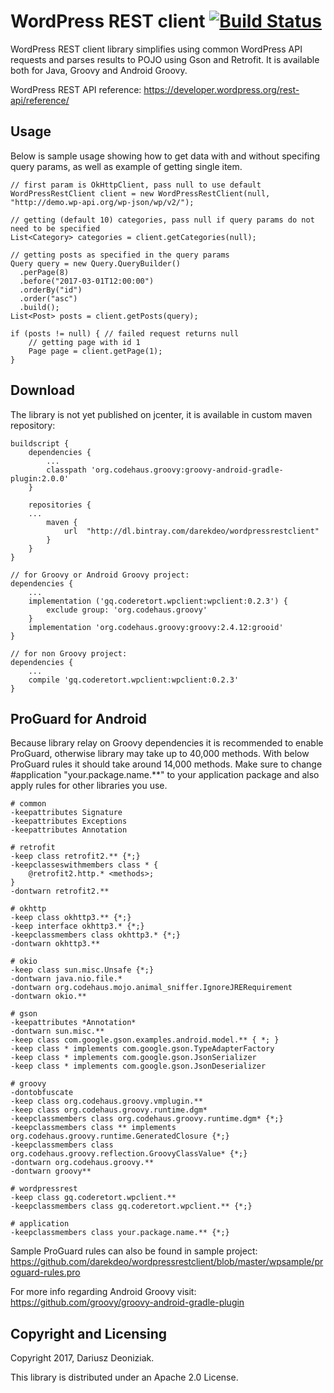# WordPress REST client [![Build Status](https://travis-ci.org/darekdeo/wordpressrestclient.svg?branch=master)](https://travis-ci.org/darekdeo/wordpressrestclient)
WordPress REST client library simplifies using common WordPress API requests and parses results to POJO using Gson and Retrofit. It is available both for Java, Groovy and Android Groovy.

WordPress REST API reference: https://developer.wordpress.org/rest-api/reference/

Usage
----
Below is sample usage showing how to get data with and without specifing query params, as well as example of getting single item. 
~~~
// first param is OkHttpClient, pass null to use default
WordPressRestClient client = new WordPressRestClient(null, "http://demo.wp-api.org/wp-json/wp/v2/");

// getting (default 10) categories, pass null if query params do not need to be specified
List<Category> categories = client.getCategories(null);

// getting posts as specified in the query params
Query query = new Query.QueryBuilder()
  .perPage(8)
  .before("2017-03-01T12:00:00")
  .orderBy("id")
  .order("asc")
  .build();
List<Post> posts = client.getPosts(query);

if (posts != null) { // failed request returns null
    // getting page with id 1
    Page page = client.getPage(1);
}
~~~

Download
----
The library is not yet published on jcenter, it is available in custom maven repository:
~~~
buildscript {
    dependencies {
        ...
        classpath 'org.codehaus.groovy:groovy-android-gradle-plugin:2.0.0'
    }

    repositories {
    ...
        maven {
            url  "http://dl.bintray.com/darekdeo/wordpressrestclient" 
        }
    }
}

// for Groovy or Android Groovy project:
dependencies {
    ...
    implementation ('gq.coderetort.wpclient:wpclient:0.2.3') {
        exclude group: 'org.codehaus.groovy'
    }
    implementation 'org.codehaus.groovy:groovy:2.4.12:grooid'
}

// for non Groovy project:
dependencies {
    ...
    compile 'gq.coderetort.wpclient:wpclient:0.2.3'
}
~~~

ProGuard for Android
----
Because library relay on Groovy dependencies it is recommended to enable ProGuard, otherwise library may take up to 40,000 methods.
With below ProGuard rules it should take around 14,000 methods. Make sure to change #application "your.package.name.**" to your application package and also apply rules for other libraries you use.
~~~
# common
-keepattributes Signature
-keepattributes Exceptions
-keepattributes Annotation

# retrofit
-keep class retrofit2.** {*;}
-keepclasseswithmembers class * {
    @retrofit2.http.* <methods>;
}
-dontwarn retrofit2.**

# okhttp
-keep class okhttp3.** {*;}
-keep interface okhttp3.* {*;}
-keepclassmembers class okhttp3.* {*;}
-dontwarn okhttp3.**

# okio
-keep class sun.misc.Unsafe {*;}
-dontwarn java.nio.file.*
-dontwarn org.codehaus.mojo.animal_sniffer.IgnoreJRERequirement
-dontwarn okio.**

# gson
-keepattributes *Annotation*
-dontwarn sun.misc.**
-keep class com.google.gson.examples.android.model.** { *; }
-keep class * implements com.google.gson.TypeAdapterFactory
-keep class * implements com.google.gson.JsonSerializer
-keep class * implements com.google.gson.JsonDeserializer

# groovy
-dontobfuscate
-keep class org.codehaus.groovy.vmplugin.**
-keep class org.codehaus.groovy.runtime.dgm*
-keepclassmembers class org.codehaus.groovy.runtime.dgm* {*;}
-keepclassmembers class ** implements org.codehaus.groovy.runtime.GeneratedClosure {*;}
-keepclassmembers class org.codehaus.groovy.reflection.GroovyClassValue* {*;}
-dontwarn org.codehaus.groovy.**
-dontwarn groovy**

# wordpressrest
-keep class gq.coderetort.wpclient.**
-keepclassmembers class gq.coderetort.wpclient.** {*;}

# application
-keepclassmembers class your.package.name.** {*;}
~~~
Sample ProGuard rules can also be found in sample project: https://github.com/darekdeo/wordpressrestclient/blob/master/wpsample/proguard-rules.pro

For more info regarding Android Groovy visit: https://github.com/groovy/groovy-android-gradle-plugin

Copyright and Licensing
----

Copyright 2017, Dariusz Deoniziak.

This library is distributed under an Apache 2.0 License.
